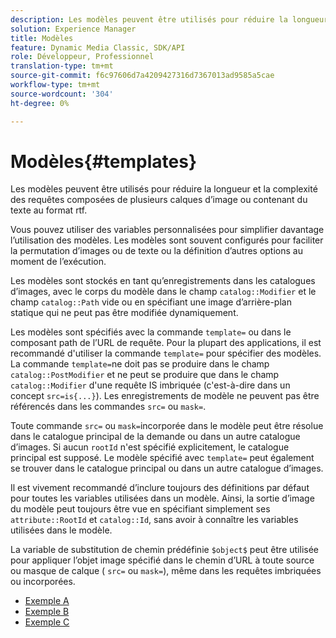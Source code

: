 ```yaml
---
description: Les modèles peuvent être utilisés pour réduire la longueur et la complexité des requêtes composées de plusieurs calques d’image ou contenant du texte au format rtf.
solution: Experience Manager
title: Modèles
feature: Dynamic Media Classic, SDK/API
role: Développeur, Professionnel
translation-type: tm+mt
source-git-commit: f6c97606d7a4209427316d7367013ad9585a5cae
workflow-type: tm+mt
source-wordcount: '304'
ht-degree: 0%

---
```



# Modèles{#templates}

Les modèles peuvent être utilisés pour réduire la longueur et la complexité des requêtes composées de plusieurs calques d’image ou contenant du texte au format rtf.

Vous pouvez utiliser des variables personnalisées pour simplifier davantage l’utilisation des modèles. Les modèles sont souvent configurés pour faciliter la permutation d’images ou de texte ou la définition d’autres options au moment de l’exécution.

Les modèles sont stockés en tant qu’enregistrements dans les catalogues d’images, avec le corps du modèle dans le champ `catalog::Modifier` et le champ `catalog::Path` vide ou en spécifiant une image d’arrière-plan statique qui ne peut pas être modifiée dynamiquement.

Les modèles sont spécifiés avec la commande `template=` ou dans le composant path de l’URL de requête. Pour la plupart des applications, il est recommandé d&#39;utiliser la commande `template=` pour spécifier des modèles. La commande `template=`ne doit pas se produire dans le champ `catalog::PostModifier` et ne peut se produire que dans le champ `catalog::Modifier` d&#39;une requête IS imbriquée (c&#39;est-à-dire dans un concept `src=is{...}`). Les enregistrements de modèle ne peuvent pas être référencés dans les commandes `src=` ou `mask=`.

Toute commande `src=` ou `mask=`incorporée dans le modèle peut être résolue dans le catalogue principal de la demande ou dans un autre catalogue d’images. Si aucun `rootId` n&#39;est spécifié explicitement, le catalogue principal est supposé. Le modèle spécifié avec `template=` peut également se trouver dans le catalogue principal ou dans un autre catalogue d’images.

Il est vivement recommandé d’inclure toujours des définitions par défaut pour toutes les variables utilisées dans un modèle. Ainsi, la sortie d’image du modèle peut toujours être vue en spécifiant simplement ses `attribute::RootId` et `catalog::Id`, sans avoir à connaître les variables utilisées dans le modèle.

La variable de substitution de chemin prédéfinie `$object$` peut être utilisée pour appliquer l’objet image spécifié dans le chemin d’URL à toute source ou masque de calque ( `src=` ou `mask=`), même dans les requêtes imbriquées ou incorporées.

* [Exemple A](r-example-a.md)
* [Exemple B](r-example-b.md)
* [Exemple C](r-example-c.md)
